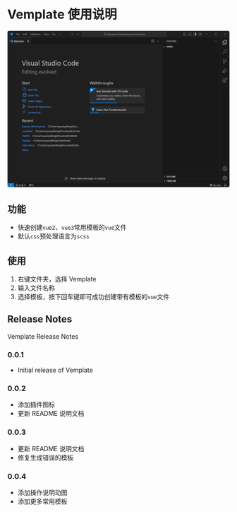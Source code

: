 # Vemplate 使用说明

![操作](./operaiton.gif)

## 功能

* 快速创建`vue2`、`vue3`常用模板的`vue`文件
* 默认`css`预处理语言为`scss`

## 使用

1. 右键文件夹，选择 Vemplate
2. 输入文件名称
3. 选择模板，按下回车键即可成功创建带有模板的`vue`文件

## Release Notes

Vemplate Release Notes

### 0.0.1

* Initial release of Vemplate

### 0.0.2

* 添加插件图标
* 更新 README 说明文档

### 0.0.3

* 更新 README 说明文档
* 修复生成错误的模板

### 0.0.4

* 添加操作说明动图
* 添加更多常用模板
